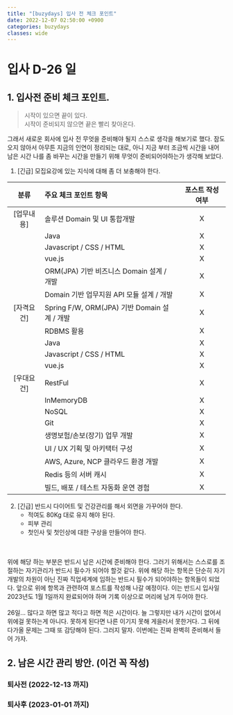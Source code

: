 ```yaml
---
title: "[buzydays] 입사 전 체크 포인트"
date: 2022-12-07 02:50:00 +0900
categories: buzydays
classes: wide
---
```

# 입사 D-26 일

## 1. 입사전 준비 체크 포인트.

> 시작이 있으면 끝이 있다.  
시작이 준비되지 않으면 끝은 빨리 찾아온다.

그래서 새로운 회사에 입사 전 무엇을 준비해야 될지 스스로 생각을 해보기로 했다. 잠도 오지 않아서 아무튼 지금의 인연이 정리되는 대로, 아니 지금 부터 조금씩 시간을 내어 남은 시간 나를 좀 바꾸는 시간을 만들기 위해 무엇이 준비되어야하는가 생각해 보았다. 

1. [긴급] 모집요강에 있는 지식에 대해 좀 더 보충해야 한다.


|분류|주요 체크 포인트 항목|포스트 작성 여부|
|:----:|:--------------------|:----:|
|[업무내용]|솔루션 Domain 및 UI 통합개발                   |X|
||Java                                                    |X|
||Javascript / CSS / HTML                                 |X|
||vue.js                                                  |X|
||ORM(JPA) 기반 비즈니스 Domain 설계 / 개발                |X|
||Domain 기반 업무지원 API 모듈 설계 / 개발                 |X|
|[자격요건]|Spring F/W, ORM(JPA) 기반 Domain 설계 / 개발   |X|
||RDBMS 활용                                               |X|
||Java                                                     |X|
||Javascript / CSS / HTML                                  |X|
||vue.js                                                   |X|
|[우대요건]|RestFul                                        |X|
||InMemoryDB                                               |X|
||NoSQL                                                    |X|
||Git                                                      |X|
||생명보험/손보(장기) 업무 개발                             |X|
||UI / UX 기획 및 아키택터 구성                             |X|
||AWS, Azure, NCP 클라우드 환경 개발                       |X|
||Redis 등의 서버 캐시                                     |X|
||빌드, 배포 / 테스트 자동화 운연 경험                      |X|

2. [긴급] 반드시 다이어트 및 건강관리를 해서 외면을 가꾸어야 한다.
    - 적여도 80Kg 대로 유지 해야 된다.
    - 피부 관리 
    - 첫인사 및 첫인상에 대한 구상을 만들어야 한다.

<br/><br/>
위에 해당 하는 부분은 반드시 남은 시간에 준비해야 한다. 그러기 위해서는 스스로를 조절하는 자기관리가 반드시 필수가 되어야 할것 같다. 위에 해당 하는 항목은 단순히 자기개발의 차원이 아닌 진짜 직업세계에 임하는 반드시 필수가 되어야하는 항목들이 되었다. 앞으로 위에 항목과 관련하여 포스트를 작성해 나갈 예정이다. 이는 반드시 입사일 2023년도 1월 1일까지 완료되어야 하며 기록 이상으로 머리에 남겨 두어야 한다.
<br/><br/>
26일... 많다고 하면 많고 적다고 하면 적은 시간이다. 늘 그렇지만 내가 시간이 없어서 위에걸 못하는게 아니다. 못하게 된다면 나른 이기지 못해 게을러서 못한거다. 그 뒤에 다가올 문제는 그때 또 감당해야 된다. 그러지 말자. 이번에는 진짜 완벽히 준비해서 들어 가자.

## 2. 남은 시간 관리 방안. (이건 꼭 작성)
### 퇴사전 (2022-12-13 까지)
### 퇴사후 (2023-01-01 까지)